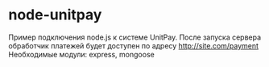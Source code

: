 node-unitpay
============
Пример подключения node.js к системе UnitPay.
После запуска сервера обработчик платежей будет доступен по адресу http://site.com/payment
Необходимые модули: express, mongoose
